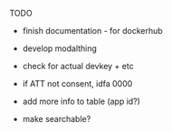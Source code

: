 TODO

- finish documentation - for dockerhub
- develop modalthing

- check for actual devkey + etc
- if ATT not consent, idfa 0000

- add more info to table (app id?)
- make searchable?